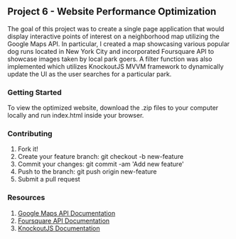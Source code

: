 ## Project 6 - Website Performance Optimization

The goal of this project was to create a single page application that would display interactive points of interest on a neighborhood map utilizing the Google Maps API. 
In particular, I created a map showcasing various popular dog runs located in New York City and incorporated Foursquare API to showcase images taken by local park goers.
A filter function was also implemented which utilizes KnockoutJS MVVM framework to dynamically update the UI as the user searches for a particular park.

### Getting Started

To view the optimized website, download the .zip files to your computer locally and run index.html inside your browser.

### Contributing
1. Fork it!
1. Create your feature branch: git checkout -b new-feature
1. Commit your changes: git commit -am 'Add new feature'
1. Push to the branch: git push origin new-feature
1. Submit a pull request

### Resources

1. [Google Maps API Documentation](https://developers.google.com/maps/documentation/)
1. [Foursquare API Documentation](https://developer.foursquare.com/start)
1. [KnockoutJS Documentation](http://knockoutjs.com/documentation/introduction.html)